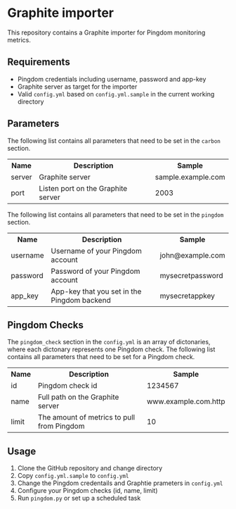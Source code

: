 Graphite importer
=================
This repository contains a Graphite importer for Pingdom monitoring metrics.

Requirements
------------
- Pingdom credentials including username, password and app-key
- Graphite server as target for the importer
- Valid `config.yml` based on `config.yml.sample` in the current working directory

Parameters
----------
The following list contains all parameters that need to be set in the `carbon` section.

<table>
  <tr>
    <th>Name</th>
    <th>Description</th>
    <th>Sample</th>
  </tr>
  <tr>
    <td>server</td>
    <td>Graphite server</td>
    <td>sample.example.com</td>
  </tr>
  <tr>
    <td>port</td>
    <td>Listen port on the Graphite server</td>
    <td>2003</td>
  </tr>
</table>

The following list contains all parameters that need to be set in the `pingdom` section.

<table>
  <tr>
    <th>Name</th>
    <th>Description</th>
    <th>Sample</th>
  </tr>
  <tr>
    <td>username</td>
    <td>Username of your Pingdom account</td>
    <td>john@example.com</td>
  </tr>
  <tr>
    <td>password</td>
    <td>Password of your Pingdom account</td>
    <td>mysecretpassword</td>
  </tr>
  <tr>
    <td>app_key</td>
    <td>App-key that you set in the Pingdom backend</td>
    <td>mysecretappkey</td>
  </tr>
</table>

Pingdom Checks
--------------
The `pingdom_check` section in the `config.yml` is an array of dictonaries, where each dictonary represents one Pingdom check. The following list contains all parameters that need to be set for a Pingdom check.

<table>
  <tr>
    <th>Name</th>
    <th>Description</th>
    <th>Sample</th>
  </tr>
  <tr>
    <td>id</td>
    <td>Pingdom check id</td>
    <td>1234567</td>
  </tr>
  <tr>
    <td>name</td>
    <td>Full path on the Graphite server</td>
    <td>www.example.com.http</td>
  </tr>
  <tr>
    <td>limit</td>
    <td>The amount of metrics to pull from Pingdom</td>
    <td>10</td>
  </tr>
</table>

Usage
-----
1. Clone the GitHub repository and change directory
2. Copy `config.yml.sample` to `config.yml`
3. Change the Pingdom credentails and Graphtie prameters in `config.yml`
4. Configure your Pingdom checks (id, name, limit)
5. Run `pingdom.py` or set up a scheduled task
